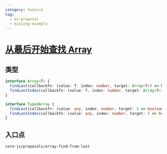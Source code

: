 ```yaml
---
category: feature
tag:
  - es-proposal
  - missing-example
---
```


# [从最后开始查找 Array](https://github.com/tc39/proposal-array-find-from-last)

## 类型

```ts
interface Array<T> {
  findLast(callbackfn: (value: T, index: number, target: Array<T>) => boolean, thisArg?: any): T;
  findLastIndex(callbackfn: (value: T, index: number, target: Array<T>) => boolean, thisArg?: any): number;
}

interface TypedArray {
  findLast(callbackfn: (value: any, index: number, target: ) => boolean, thisArg?: any): any;
  findLastIndex(callbackfn: (value: any, index: number, target: ) => boolean, thisArg?: any): number;
}
```

## 入口点

```
core-js/proposals/array-find-from-last
```
